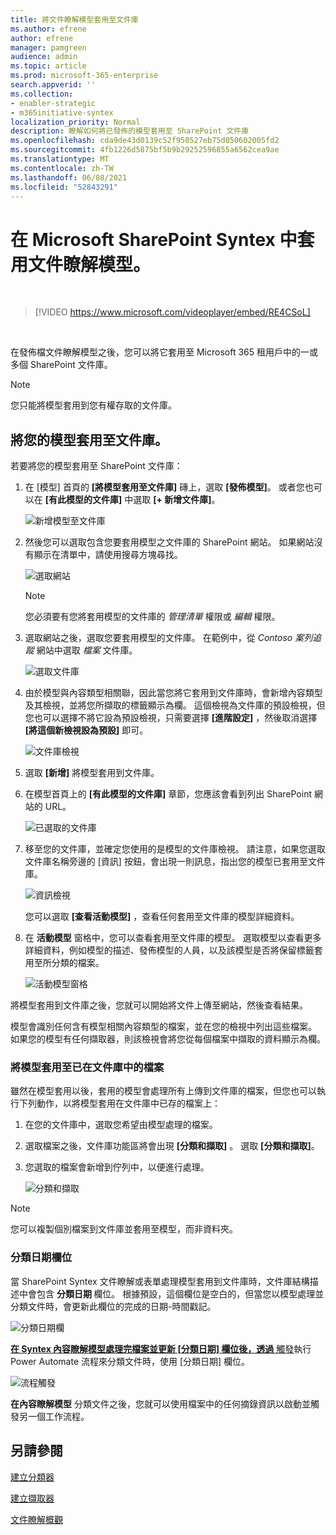 ```yaml
---
title: 將文件瞭解模型套用至文件庫
ms.author: efrene
author: efrene
manager: pamgreen
audience: admin
ms.topic: article
ms.prod: microsoft-365-enterprise
search.appverid: ''
ms.collection:
- enabler-strategic
- m365initiative-syntex
localization_priority: Normal
description: 瞭解如何將已發佈的模型套用至 SharePoint 文件庫
ms.openlocfilehash: cda9de43d0139c52f950527eb75d050602005fd2
ms.sourcegitcommit: 4fb1226d5875bf5b9b29252596855a6562cea9ae
ms.translationtype: MT
ms.contentlocale: zh-TW
ms.lasthandoff: 06/08/2021
ms.locfileid: "52843291"
---
```

# <a name="apply-a-document-understanding-model-in-microsoft-sharepoint-syntex"></a>在 Microsoft SharePoint Syntex 中套用文件瞭解模型。

</br>

> [!VIDEO https://www.microsoft.com/videoplayer/embed/RE4CSoL]

</br>

在發佈檔文件瞭解模型之後，您可以將它套用至 Microsoft 365 租用戶中的一或多個 SharePoint 文件庫。

> [!NOTE]
> 您只能將模型套用到您有權存取的文件庫。


## <a name="apply-your-model-to-a-document-library"></a>將您的模型套用至文件庫。

若要將您的模型套用至 SharePoint 文件庫：

1. 在 [模型] 首頁的 **[將模型套用至文件庫]** 磚上，選取 **[發佈模型]**。 或者您也可以在 **[有此模型的文件庫]** 中選取 **[+ 新增文件庫]**。 </br>

    ![新增模型至文件庫](../media/content-understanding/apply-to-library.png)</br>

2. 然後您可以選取包含您要套用模型之文件庫的 SharePoint 網站。 如果網站沒有顯示在清單中，請使用搜尋方塊尋找。</br>

    ![選取網站](../media/content-understanding/site-search.png)</br>

    > [!NOTE]
    > 您必須要有您將套用模型的文件庫的 *管理清單* 權限或 *編輯* 權限。</br>

3. 選取網站之後，選取您要套用模型的文件庫。 在範例中，從 *Contoso 案列追蹤* 網站中選取 *檔案* 文件庫。</br>

    ![選取文件庫](../media/content-understanding/select-doc-library.png)</br>

4. 由於模型與內容類型相關聯，因此當您將它套用到文件庫時，會新增內容類型及其檢視，並將您所擷取的標籤顯示為欄。 這個檢視為文件庫的預設檢視，但您也可以選擇不將它設為預設檢視，只需要選擇 **[進階設定]** ，然後取消選擇 **[將這個新檢視設為預設]** 即可。</br>

    ![文件庫檢視](../media/content-understanding/library-view.png)</br>

5. 選取 **[新增]** 將模型套用到文件庫。 
6. 在模型首頁上的 **[有此模型的文件庫]** 章節，您應該會看到列出 SharePoint 網站的 URL。</br>

    ![已選取的文件庫](../media/content-understanding/selected-library.png)</br>

7. 移至您的文件庫，並確定您使用的是模型的文件庫檢視。 請注意，如果您選取文件庫名稱旁邊的 [資訊] 按鈕，會出現一則訊息，指出您的模型已套用至文件庫。

    ![資訊檢視](../media/content-understanding/info-du.png)</br> 

    您可以選取 **[查看活動模型]** ，查看任何套用至文件庫的模型詳細資料。

8. 在 **活動模型** 窗格中，您可以查看套用至文件庫的模型。 選取模型以查看更多詳細資料，例如模型的描述、發佈模型的人員，以及該模型是否將保留標籤套用至所分類的檔案。

    ![活動模型窗格](../media/content-understanding/active-models.png)</br> 

將模型套用到文件庫之後，您就可以開始將文件上傳至網站，然後查看結果。

模型會識別任何含有模型相關內容類型的檔案，並在您的檢視中列出這些檔案。 如果您的模型有任何擷取器，則該檢視會將您從每個檔案中擷取的資料顯示為欄。

### <a name="apply-the-model-to-files-already-in-the-document-library"></a>將模型套用至已在文件庫中的檔案

雖然在模型套用以後，套用的模型會處理所有上傳到文件庫的檔案，但您也可以執行下列動作，以將模型套用在文件庫中已存的檔案上：

1. 在您的文件庫中，選取您希望由模型處理的檔案。
2. 選取檔案之後，文件庫功能區將會出現 **[分類和擷取]** 。 選取 **[分類和擷取]**。
3. 您選取的檔案會新增到佇列中，以便進行處理。

      ![分類和擷取](../media/content-understanding/extract-classify.png)</br> 

> [!NOTE]
> 您可以複製個別檔案到文件庫並套用至模型，而非資料夾。

### <a name="the-classification-date-field"></a>分類日期欄位

當 SharePoint Syntex 文件瞭解或表單處理模型套用到文件庫時，文件庫結構描述中會包含 <b> 分類日期 </b> 欄位。 根據預設，這個欄位是空白的，但當您以模型處理並分類文件時，會更新此欄位的完成的日期-時間戳記。 

   ![分類日期欄](../media/content-understanding/class-date-column.png)</br> 

[<b>在 Syntex 內容瞭解模型處理完檔案並更新 [分類日期] 欄位後，透過</b> 觸發](/connectors/sharepointonline/#when-a-file-is-classified-by-a-content-understanding-model)執行 Power Automate 流程來分類文件時，使用 [分類日期] 欄位。

   ![流程觸發](../media/content-understanding/trigger.png)</br>

<b>在內容瞭解模型</b> 分類文件之後，您就可以使用檔案中的任何摘錄資訊以啟動並觸發另一個工作流程。



## <a name="see-also"></a>另請參閱
[建立分類器](create-a-classifier.md)

[建立擷取器](create-an-extractor.md)

[文件瞭解概觀](document-understanding-overview.md)
